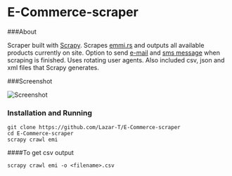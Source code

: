E-Commerce-scraper
==================

###About

Scraper built with [Scrapy](http://scrapy.org/). Scrapes [emmi.rs](http://emmi.rs/naslovna_stranica.1.html) and outputs all available products currently on site. Option to send [e-mail](https://docs.python.org/2/library/smtplib.html) and [sms message](https://www.twilio.com/) when scraping is finished. Uses rotating user agents.
Also included csv, json and xml files that Scrapy generates.

###Screenshot

![Screenshot](http://i.imgur.com/nitKLQg.png)

### Installation and Running
```
git clone https://github.com/Lazar-T/E-Commerce-scraper
cd E-Commerce-scraper
scrapy crawl emi
```
####To get csv output
```
scrapy crawl emi -o <filename>.csv
```



